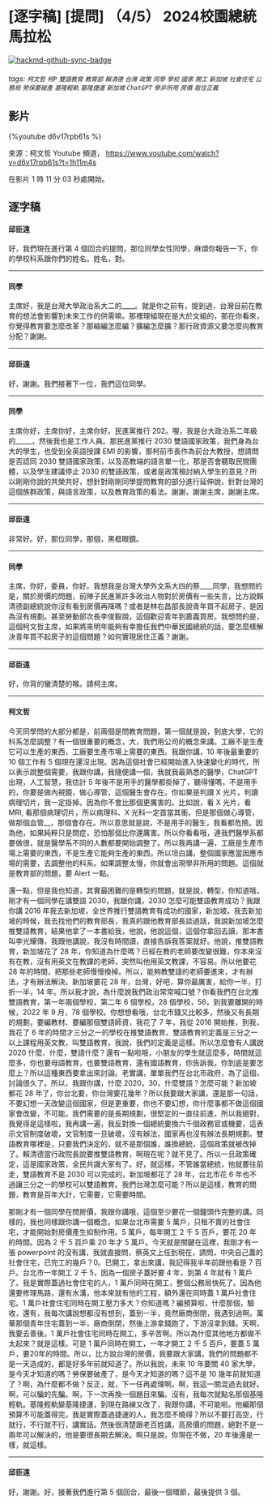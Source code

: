 # [逐字稿] [提問] （4/5） 2024校園總統馬拉松

[![hackmd-github-sync-badge](https://hackmd.io/i_xOAAYNQmGQeqmZLe-gUw/badge)](https://hackmd.io/i_xOAAYNQmGQeqmZLe-gUw)


###### tags: `柯文哲` `柯P` `雙語教育` `教育部` `賴清德` `台灣` `政策` `同學` `學校` `國家` `開工` `新加坡` `社會住宅` `公務局` `勞保要破產` `基隆輕軌` `基隆捷運` `新加坡` `ChatGPT` `學非所用` `房價` `居住正義`

## 影片
{%youtube d6v17rpb61s %}

來源：柯文哲 Youtube 頻道， https://www.youtube.com/watch?v=d6v17rpb61s?t=1h11m4s

在影片 1 時 11 分 03 秒處開始。


## 逐字稿

#### 邱臣遠

好，我們現在進行第 4 個回合的提問，那位同學女性同學，麻煩你報告一下，你的學校科系跟你們的姓名。姓名，對。

---

#### 同學

主席好，我是台灣大學政治系大二的____。就是你之前有，提到過，台灣目前在教育的想法會影響到未來工作的供需嘛。那裡理組現在是大於文組的，那在你看來，你覺得教育要怎麼改革？那縮編怎麼編？擴編怎麼擴？那行政資源又要怎麼向教育分配？謝謝。

---

#### 邱臣遠


好，謝謝。我們接著下一位，我們這位同學。

---

#### 同學

主席你好，主席你好，主席你好。民進黨推行 202。喔，我是台大政治系二年級的_____，然後我也是工作人員。那民進黨推行 2030 雙語國家政策，我們身為台大的學生，也受到全英語授課 EMI 的影響，那柯前市長作為前台大教授，想請問是否認同 2030 雙語國家政策，以及高教端的語言單一化，那是否會聽取民間團體，以及學生建議停止 2030 的雙語政策，或者是政策檢討納入學生的意見？所以剛剛你說的共榮共好，想針對剛剛同學提問教育的部分進行延伸說，針對台灣的這個族群政策，與語言政策，以及教育政策的看法。謝謝，謝謝主席，謝謝主席。

---

#### 邱臣遠

非常好。好，那位同學，那個，黑框眼鏡。

---

#### 同學

主席，你好，委員，你好。我想我是台灣大學外文系大四的蔡____同學，我想問的是，關於房價的問題，前陣子民進黨許多政治人物對於房價有一些失言，比方說賴清德副總統說你沒有看到房價再降嗎？或者是林右昌部長說青年買不起房子，是因為沒有規劃。甚至勞動部次長李俊毅說，這個歡迎青年到嘉義買房。我想問的是，這個柯文哲主席，如果將來明年能夠有幸擔任我們中華民國總統的話，要怎麼樣解決青年買不起房子的這個問題？如何實現居住正義？謝謝。

---

#### 邱臣遠

好，你背的蠻清楚的喉。請柯主席。

---

#### 柯文哲

今天同學問的大部分都是，前兩個是問教育問題，第一個就是說，到底大學，它的科系怎麼調整？有一個很重要的概念，大，我們用公司的概念來講。工廠不是生產它可以生產的東西，工廠要生產市場上需要的東西。我跟你講，10 年後最重要的 10 個工作有 5 個現在還沒出現。因為這個社會已經開始進入快速變化的時代，所以表示說整個需要，我跟你講，我隨便講一個，我就我最熟悉的醫學，ChatGPT 出現，人工智慧，我估計 5 年後不是用手的醫學都掛掉了，聽得懂嗎，不是用手的，你要是做內視鏡，做心導管，這個醫生會存在。你如果是判讀 X 光片，判讀病理切片，我一定掛掉。因為你不會比那個更厲害的。比如說，看 X 光片，看 MRI, 看那個病理切片，所以病理科、X 光科一定首當其衝。但是那個做心導管，做那個血管__，那個會存在。所以意思就是說，不是用手的醫生，我看都危險。因為他，如果純粹只是問症，恐怕那個比你還厲害。所以你看看哦，連我們醫學系都要做很，就是醫學系不同的人數都要開始調整了。所以我再講一遍，工廠是生產市場上需要的東西，不是生產它能夠生產的東西。所以坦白講，整個國家應當因應市場的需要，去調整他的科系。如果調整太慢，你就會出現學非所用的問題。這個就是教育部的問題，要 Alert 一點。

還一點，但是我也知道，其實最困難的是轉型的問題，就是說，轉型，你知道哦，剛才有一個同學在講雙語 2030，我跟你講，2030 怎麼可能雙語教育成功？我跟你講 2016 年我去新加坡，全世界推行雙語教育有成功的國家，新加坡。我去新加坡的時候，我去找他們的教育部長，我真的跟他教育部長談過話，我說新加坡怎麼推雙語教育，結果他拿了一本書給我，他說，他說這個，這個你拿回去讀，那本書叫李光耀傳，我跟他講說，我沒有時間讀，直接告訴我答案就好。他說，推雙語教育，新加坡花了 28 年，你知道為什麼嗎？已經在教的老師要改變很難，你本來沒有在教，沒有用英文在教課的老師，突然叫他用英文教課，不容易。所以他要花 28 年的時間，把那些老師慢慢換掉。所以，能夠教雙語的老師要進來，才有辦法，才有辦法解決。新加坡要花 28 年，台灣，好吧，算你最厲害，給你一半，打折一半，14 年。所以我才說，為什麼說我們政治常常喊口號？你看我們在台北推雙語教育，第一年兩個學校，第二年 6 個學校，28 個學校，56，到我要離開的時候，2022 年 9 月，78 個學校。你想想看哦，台北市錢又比較多，然後又有長期的規劃，要編教材、要編那個雙語師資，我花了 7 年，我從 2016 開始推，到我，我花了 6 年的時間才三分之一的學校在推雙語教育。雙語教育的定義是三分之一以上課程用英文教，叫雙語教育。我說，我們的定義是這樣。所以怎麼會有人講說 2020 什麼、什麼，雙語什麼？還有一點啦哦，小朋友的學生就這麼多，時間就這麼多，你也要母語教育，也要雙語教育，還有國語教育，你告訴我，你到底是要怎麼上？所以這種東西要拿出來討論。老實講，單單我們在台北市政府，為了這個，討論很久了。所以，我跟你講，什麼 2020，30，什麼雙語？怎麼可能？新加坡都花 28 年了，你台北要，你台灣要花幾年？所以我要跟大家講，還是那一句話，不要幻想一天改變這個國家，但是更重要，你也不要幻想，你什麼事都不做這個國家會改變，不可能。我們需要的是長期規劃，很堅定的一直往前進，所以我絕對，我覺得是這樣啦，我再講一遍，我反對換一個總統要換六千個政務官或機要，這表示文官制度破壞，文官制度一旦破壞，沒有辦法，國家再也沒有辦法長期規劃。雙語教育哪裡是，只要我們決定的，就不是那個誰，誰換總統，這個政策就被改掉了。賴清德當行政院長說要推雙語教育，啊現在呢？就不見了。所以一旦政策確定，這是國家政策，全民共識大家有了。好，就這樣，不管誰當總統，他就要往前走，雙語教育不是 2030 可以完成的，新加坡都花了 28 年，台北市花 6 年也不過讓三分之一的學校可以雙語教育。我們台灣怎麼可能？所以是這樣，教育的問題，教育是百年大計，它需要，它需要時間。

那剛才有一個同學在問房價，我跟你講哦，這個至少要花一個鐘頭作完整的講。同樣的，我也同樣跟你講一個概念，如果台北市需要 5 萬戶，只租不賣的社會住宅，才能開始對房價產生抑制作用。5 萬戶，每年開工 2 千 5 百戶，要花 20 年的時間。因為 2 千 5 百戶乘 20 年才 5 萬戶。今天就是關鍵在這裡，我剛才有一張 powerpoint 的沒有講，我就直接問，蔡英文上任到現在，請問，中央自己蓋的社會住宅，已完工的幾戶？0。已開工，拿出來講，我記得我半年前跟他看是 7 百戶。台北市一年開工 2 千 5，因為一個房子蓋好要 4 年，到第 4 年就有 1 萬戶了。我是實際蓋過社會住宅的人，1 萬戶同時在開工，整個公務局快死了。因為他還要修理馬路，還有水溝，他本來就有他的工程，額外還在同時蓋 1 萬戶社會住宅。1 萬戶社會住宅同時在開工壓力多大？你知道嗎？編預算啦，什麼那個，驗收，還有，我每次講說想都沒有想到，蓋到一半，竟然廠商倒閉，我遇到過啊。萬華那個青年住宅蓋到一半，廠商倒閉，然後上游拿錢跑了，下游沒拿到錢。天啊，我要去善後。1 萬戶社會住宅同時在開工，多辛苦啊。所以為什麼其他地方都做不太起來？就是這樣。可是 1 萬戶同時在開工，一年才開工 2 千 5 百戶，要蓋 5 萬戶，要20年的時間。所以，比方說台灣的房價，我要跟大家講，我們的問題都不是一天造成的，都是好多年前就知道了。所以我說，未來 10 年要關 40 家大學，是今天才知道的嗎？勞保要破產了，是今天才知道的嗎？這不是 10 幾年前就知道了？啊，為什麼都不做？反正，就，下一任再處理啊。啊，我這一關混過去就好。啊，可以騙的先騙。啊，下一次再換一個題目來騙。沒有，我每次就點名那個基隆輕軌。基隆輕軌變基隆捷運，到現在路線又改了，我跟你講，不可能啦。他編那個預算不可能蓋得完，我是實際蓋過捷運的人，我怎麼不曉得？所以不要打高空，行就行，不行就不行，講實話。然後很清楚跟老百姓講，高房價的問題，絕對不是一兩年可以解決的，他是要很長期去解決。啊只是說，你現在不做，20 年後還是一樣，就這樣。

---

#### 邱臣遠

好，謝謝。好，接著我們進行第 5 個回合，最後一個環節，最後提供 3 個。